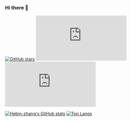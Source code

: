 ### Hi there 👋

[![GitHub stars](https://img.shields.io/github/stars/Naereen/StrapDown.js.svg?style=social&label=Star&maxAge=2592000)](https://GitHub.com/Naereen/StrapDown.js/stargazers/)
[![GitHub stars](https://badgen.net/github/stars/Naereen/Strapdown.js)](https://GitHub.com/Naereen/StrapDown.js/stargazers/)
[![GitHub stars](https://badgen.net/github/stars/Naereen/Strapdown.js)](https://GitHub.com/Naereen)

[![Hebin-zhang's GitHub stats](https://github-readme-stats.vercel.app/api?username=Hebin-zhang)](https://github.com/Hebin-zhang)
[![Top Langs](https://github-readme-stats.vercel.app/api/top-langs/?username=Hebin-zhang&layout=compact)](https://github.com/Hebin-zhang)
